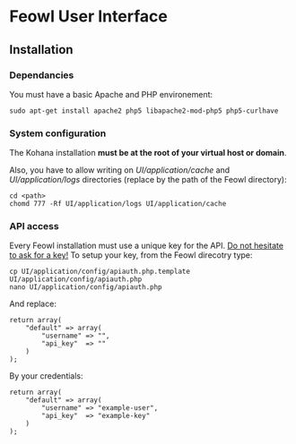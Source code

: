 # Feowl User Interface
## Installation
### Dependancies
You must have a basic Apache and PHP environement:

	sudo apt-get install apache2 php5 libapache2-mod-php5 php5-curlhave

### System configuration
The Kohana installation <b>must be at the root of your virtual host or domain</b>.

Also, you have to allow writing on <em>UI/application/cache</em> and <em>UI/application/logs</em> directories (replace <path> by the path of the Feowl directory):

	cd <path>
	chomd 777 -Rf UI/application/logs UI/application/cache

### API access
Every Feowl installation must use a unique key for the API. [Do not hesitate to ask for a key!](mailto:contact@feowl.com)
To setup your key, from the Feowl direcotry type:

	cp UI/application/config/apiauth.php.template UI/application/config/apiauth.php
	nano UI/application/config/apiauth.php
	
And replace:

	return array(
		"default" => array(
			"username" => "",
			"api_key"  => ""
		)
	);
	
By your credentials:

	return array(
		"default" => array(
			"username" => "example-user",
			"api_key"  => "example-key"
		)
	);
